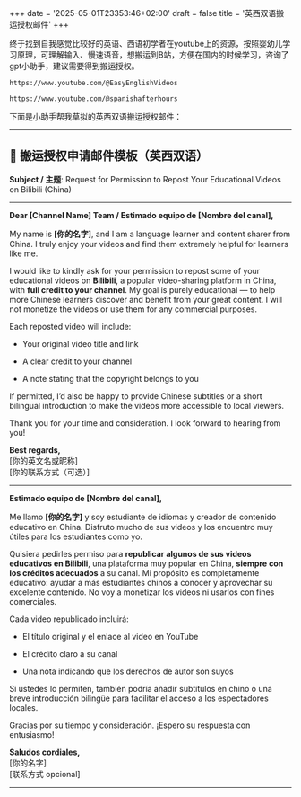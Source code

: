 +++
date = '2025-05-01T23353:46+02:00'
draft = false
title = '英西双语搬运授权邮件'
+++

终于找到自我感觉比较好的英语、西语初学者在youtube上的资源，按照婴幼儿学习原理，可理解输入、慢速语音，想搬运到B站，方便在国内的时候学习，咨询了gpt小助手，建议需要得到搬运授权。

`https://www.youtube.com/@EasyEnglishVideos`

`https://www.youtube.com/@spanishafterhours`

下面是小助手帮我草拟的英西双语搬运授权邮件：

---

## 📨 搬运授权申请邮件模板（英西双语）

**Subject / 主题**: Request for Permission to Repost Your Educational Videos on Bilibili (China)

---

**Dear [Channel Name] Team / Estimado equipo de [Nombre del canal],**

My name is **[你的名字]**, and I am a language learner and content sharer from China. I truly enjoy your videos and find them extremely helpful for learners like me.

I would like to kindly ask for your permission to repost some of your educational videos on **Bilibili**, a popular video-sharing platform in China, with **full credit to your channel**. My goal is purely educational — to help more Chinese learners discover and benefit from your great content. I will not monetize the videos or use them for any commercial purposes.

Each reposted video will include:

- Your original video title and link
    
- A clear credit to your channel
    
- A note stating that the copyright belongs to you
    

If permitted, I’d also be happy to provide Chinese subtitles or a short bilingual introduction to make the videos more accessible to local viewers.

Thank you for your time and consideration. I look forward to hearing from you!

**Best regards,**  
[你的英文名或昵称]  
[你的联系方式（可选）]

---

**Estimado equipo de [Nombre del canal],**

Me llamo **[你的名字]** y soy estudiante de idiomas y creador de contenido educativo en China. Disfruto mucho de sus videos y los encuentro muy útiles para los estudiantes como yo.

Quisiera pedirles permiso para **republicar algunos de sus videos educativos en Bilibili**, una plataforma muy popular en China, **siempre con los créditos adecuados** a su canal. Mi propósito es completamente educativo: ayudar a más estudiantes chinos a conocer y aprovechar su excelente contenido. No voy a monetizar los videos ni usarlos con fines comerciales.

Cada video republicado incluirá:

- El título original y el enlace al video en YouTube
    
- El crédito claro a su canal
    
- Una nota indicando que los derechos de autor son suyos
    

Si ustedes lo permiten, también podría añadir subtítulos en chino o una breve introducción bilingüe para facilitar el acceso a los espectadores locales.

Gracias por su tiempo y consideración. ¡Espero su respuesta con entusiasmo!

**Saludos cordiales,**  
[你的名字]  
[联系方式 opcional]

---

